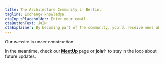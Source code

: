 ```yaml
---
title: The Architecture Community in Berlin.
tagline: Exchange knowledge.
ctaInputPlaceholder: Enter your email
ctaButtonText: JOIN
ctaExplainer: By becoming part of the community, you'll receive news about events, jobs, updates, and more.
---
```


Our website is under construction.

In the meantime, check our **[MeetUp](https://www.meetup.com/BAN-Berlin-Architectural-Network)** page or **join**↑ to stay in the loop about future updates.
